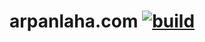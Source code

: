 # arpanlaha.com [![build](https://img.shields.io/github/workflow/status/arpanlaha/arpanlaha.com/CI?style=flat-square)](https://github.com/arpanlaha/arpanlaha.com/actions?query=workflow%3ACI)
